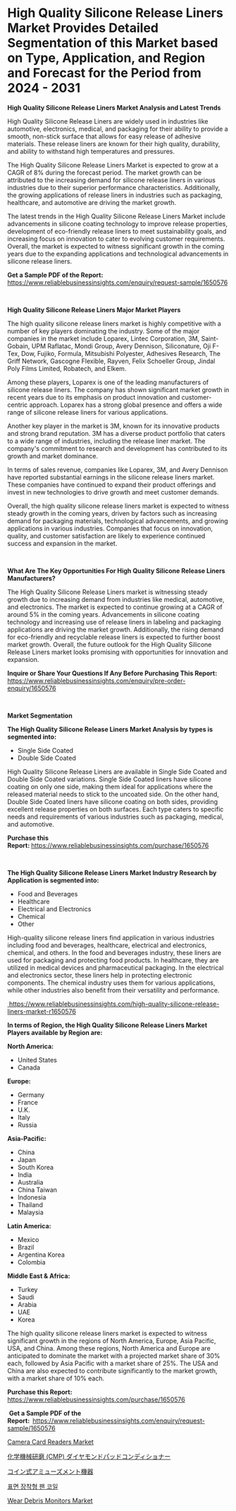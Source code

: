 <p><h1>High Quality Silicone Release Liners Market Provides Detailed Segmentation of this Market based on Type, Application, and Region and Forecast for the Period from 2024 - 2031</h1></p><p><strong>High Quality Silicone Release Liners Market Analysis and Latest Trends</strong></p>
<p><p>High Quality Silicone Release Liners are widely used in industries like automotive, electronics, medical, and packaging for their ability to provide a smooth, non-stick surface that allows for easy release of adhesive materials. These release liners are known for their high quality, durability, and ability to withstand high temperatures and pressures.</p><p>The High Quality Silicone Release Liners Market is expected to grow at a CAGR of 8% during the forecast period. The market growth can be attributed to the increasing demand for silicone release liners in various industries due to their superior performance characteristics. Additionally, the growing applications of release liners in industries such as packaging, healthcare, and automotive are driving the market growth.</p><p>The latest trends in the High Quality Silicone Release Liners Market include advancements in silicone coating technology to improve release properties, development of eco-friendly release liners to meet sustainability goals, and increasing focus on innovation to cater to evolving customer requirements. Overall, the market is expected to witness significant growth in the coming years due to the expanding applications and technological advancements in silicone release liners.</p></p>
<p><strong>Get a Sample PDF of the Report:&nbsp;</strong> <a href="https://www.reliablebusinessinsights.com/enquiry/request-sample/1650576">https://www.reliablebusinessinsights.com/enquiry/request-sample/1650576</a></p>
<p>&nbsp;</p>
<p><strong>High Quality Silicone Release Liners Major Market Players</strong></p>
<p><p>The high quality silicone release liners market is highly competitive with a number of key players dominating the industry. Some of the major companies in the market include Loparex, Lintec Corporation, 3M, Saint-Gobain, UPM Raflatac, Mondi Group, Avery Dennison, Siliconature, Oji F-Tex, Dow, Fujiko, Formula, Mitsubishi Polyester, Adhesives Research, The Griff Network, Gascogne Flexible, Rayven, Felix Schoeller Group, Jindal Poly Films Limited, Robatech, and Elkem.</p><p>Among these players, Loparex is one of the leading manufacturers of silicone release liners. The company has shown significant market growth in recent years due to its emphasis on product innovation and customer-centric approach. Loparex has a strong global presence and offers a wide range of silicone release liners for various applications.</p><p>Another key player in the market is 3M, known for its innovative products and strong brand reputation. 3M has a diverse product portfolio that caters to a wide range of industries, including the release liner market. The company's commitment to research and development has contributed to its growth and market dominance.</p><p>In terms of sales revenue, companies like Loparex, 3M, and Avery Dennison have reported substantial earnings in the silicone release liners market. These companies have continued to expand their product offerings and invest in new technologies to drive growth and meet customer demands.</p><p>Overall, the high quality silicone release liners market is expected to witness steady growth in the coming years, driven by factors such as increasing demand for packaging materials, technological advancements, and growing applications in various industries. Companies that focus on innovation, quality, and customer satisfaction are likely to experience continued success and expansion in the market.</p></p>
<p>&nbsp;</p>
<p><strong>What Are The Key Opportunities For High Quality Silicone Release Liners Manufacturers?</strong></p>
<p><p>The High Quality Silicone Release Liners market is witnessing steady growth due to increasing demand from industries like medical, automotive, and electronics. The market is expected to continue growing at a CAGR of around 5% in the coming years. Advancements in silicone coating technology and increasing use of release liners in labeling and packaging applications are driving the market growth. Additionally, the rising demand for eco-friendly and recyclable release liners is expected to further boost market growth. Overall, the future outlook for the High Quality Silicone Release Liners market looks promising with opportunities for innovation and expansion.</p></p>
<p><strong>Inquire or Share Your Questions If Any Before Purchasing This Report:</strong> <a href="https://www.reliablebusinessinsights.com/enquiry/pre-order-enquiry/1650576">https://www.reliablebusinessinsights.com/enquiry/pre-order-enquiry/1650576</a></p>
<p>&nbsp;</p>
<p><strong>Market Segmentation</strong></p>
<p><strong>The High Quality Silicone Release Liners Market Analysis by types is segmented into:</strong></p>
<p><ul><li>Single Side Coated</li><li>Double Side Coated</li></ul></p>
<p><p>High Quality Silicone Release Liners are available in Single Side Coated and Double Side Coated variations. Single Side Coated liners have silicone coating on only one side, making them ideal for applications where the released material needs to stick to the uncoated side. On the other hand, Double Side Coated liners have silicone coating on both sides, providing excellent release properties on both surfaces. Each type caters to specific needs and requirements of various industries such as packaging, medical, and automotive.</p></p>
<p><strong>Purchase this Report:&nbsp;</strong><a href="https://www.reliablebusinessinsights.com/purchase/1650576">https://www.reliablebusinessinsights.com/purchase/1650576</a></p>
<p>&nbsp;</p>
<p><strong>The High Quality Silicone Release Liners Market Industry Research by Application is segmented into:</strong></p>
<p><ul><li>Food and Beverages</li><li>Healthcare</li><li>Electrical and Electronics</li><li>Chemical</li><li>Other</li></ul></p>
<p><p>High-quality silicone release liners find application in various industries including food and beverages, healthcare, electrical and electronics, chemical, and others. In the food and beverages industry, these liners are used for packaging and protecting food products. In healthcare, they are utilized in medical devices and pharmaceutical packaging. In the electrical and electronics sector, these liners help in protecting electronic components. The chemical industry uses them for various applications, while other industries also benefit from their versatility and performance.</p></p>
<p><a href="https://www.reliablebusinessinsights.com/high-quality-silicone-release-liners-market-r1650576">&nbsp;https://www.reliablebusinessinsights.com/high-quality-silicone-release-liners-market-r1650576</a></p>
<p><strong>In terms of Region, the High Quality Silicone Release Liners Market Players available by Region are:</strong></p>
<p>
    <p> <strong> North America: </strong>
        <ul>
            <li>United States</li>
            <li>Canada</li>
        </ul>
        </p> 
    <p> <strong> Europe: </strong>
        <ul>
            <li>Germany</li>
            <li>France</li>
            <li>U.K.</li>
            <li>Italy</li>
            <li>Russia</li>
        </ul>
        </p> 
    <p> <strong> Asia-Pacific: </strong>
        <ul>
            <li>China</li>
            <li>Japan</li>
            <li>South Korea</li>
            <li>India</li>
            <li>Australia</li>
            <li>China Taiwan</li>
            <li>Indonesia</li>
            <li>Thailand</li>
            <li>Malaysia</li>
        </ul>
        </p> 
    <p> <strong> Latin America: </strong>
        <ul>
            <li>Mexico</li>
            <li>Brazil</li>
            <li>Argentina Korea</li>
            <li>Colombia</li>
        </ul>
        </p> 
    <p> <strong> Middle East & Africa: </strong>
        <ul>
            <li>Turkey</li>
            <li>Saudi</li>
            <li>Arabia</li>
            <li>UAE</li>
            <li>Korea</li>
        </ul>
    </p>
    </p>
<p><p>The high quality silicone release liners market is expected to witness significant growth in the regions of North America, Europe, Asia Pacific, USA, and China. Among these regions, North America and Europe are anticipated to dominate the market with a projected market share of 30% each, followed by Asia Pacific with a market share of 25%. The USA and China are also expected to contribute significantly to the market growth, with a market share of 10% each.</p></p>
<p><strong>Purchase this Report: </strong><a href="https://www.reliablebusinessinsights.com/purchase/1650576">https://www.reliablebusinessinsights.com/purchase/1650576</a></p>
<p>&nbsp;<strong>Get a Sample PDF of the Report:&nbsp;&nbsp;</strong><a href="https://www.reliablebusinessinsights.com/enquiry/request-sample/1650576">https://www.reliablebusinessinsights.com/enquiry/request-sample/1650576</a></p>
<p><strong></strong></p>
<p><p><a href="https://issuu.com/reportprime-2/docs/camera-card-readers-market-size-2030.pptx">Camera Card Readers Market</a></p><p><a href="https://github.com/AhmadMann1950/Market-Research-Report-List-1/blob/main/774747994339.md">化学機械研磨 (CMP) ダイヤモンドパッドコンディショナー</a></p><p><a href="https://github.com/Alenaieme/Market-Research-Report-List-1/blob/main/115772794337.md">コイン式アミューズメント機器</a></p><p><a href="https://github.com/nicolaseller56452023/Market-Research-Report-List-1/blob/main/514214985997.md">표면 장착형 팬 코일</a></p><p><a href="https://github.com/yoshih12/Market-Research-Report-List-3/blob/main/wear-debris-monitors-market.md">Wear Debris Monitors Market</a></p></p>
